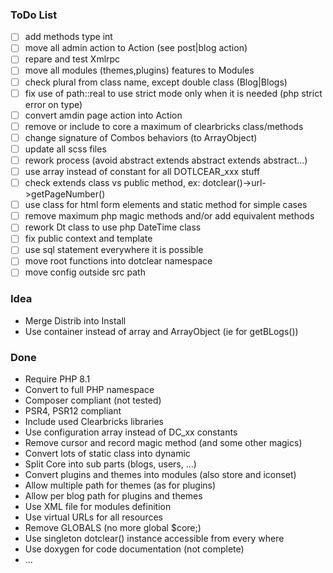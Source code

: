 ### ToDo List

- [ ] add methods type int
- [ ] move all admin action to Action (see post|blog action)
- [ ] repare and test Xmlrpc
- [ ] move all modules (themes,plugins) features to Modules
- [ ] check plural from class name, except double class (Blog|Blogs)
- [ ] fix use of path::real to use strict mode only when it is needed (php strict error on type)
- [ ] convert amdin page action into Action
- [ ] remove or include to core a maximum of clearbricks class/methods
- [ ] change signature of Combos behaviors (to ArrayObject)
- [ ] update all scss files
- [ ] rework process (avoid abstract extends abstract extends abstract...)
- [ ] use array instead of constant for all DOTLCEAR_xxx stuff
- [ ] check extends class vs public method, ex: dotclear()->url->getPageNumber()
- [ ] use class for html form elements and static method for simple cases
- [ ] remove maximum php magic methods and/or add equivalent methods
- [ ] rework Dt class to use php DateTime class
- [ ] fix public context and template
- [ ] use sql statement everywhere it is possible
- [ ] move root functions into dotclear namespace
- [ ] move config outside src path

### Idea

- Merge Distrib into Install
- Use container instead of array and ArrayObject (ie for getBLogs())

### Done

- Require PHP 8.1
- Convert to full PHP namespace
- Composer compliant (not tested)
- PSR4, PSR12 compliant
- Include used Clearbricks libraries
- Use configuration array instead of DC_xx constants
- Remove cursor and record magic method (and some other magics)
- Convert lots of static class into dynamic
- Split Core into sub parts (blogs, users, ...)
- Convert plugins and themes into modules (also store and iconset)
- Allow multiple path for themes (as for plugins)
- Allow per blog path for plugins and themes
- Use XML file for modules definition
- Use virtual URLs for all resources
- Remove GLOBALS (no more global $core;)
- Use singleton dotclear() instance accessible from every where
- Use doxygen for code documentation (not complete)
- ...
